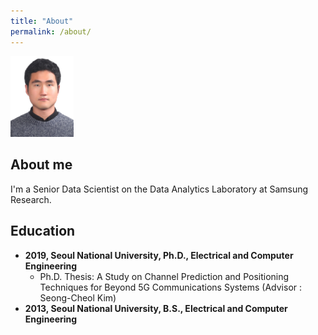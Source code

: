 ```yaml
---
title: "About"
permalink: /about/
---
```


<!-- ![](/images/jy.jpg){: width="50%" height="50%"} -->
<img src="/images/jy.jpg" width="20%" height="50%">

## About me
I'm a Senior Data Scientist on the Data Analytics Laboratory at Samsung Research.

## Education
- **2019, Seoul National University, Ph.D., Electrical and Computer Engineering**
  - Ph.D. Thesis: A Study on Channel Prediction and Positioning Techniques for Beyond 5G Communications Systems (Advisor : Seong-Cheol Kim)
- **2013, Seoul National University, B.S., Electrical and Computer Engineering**

